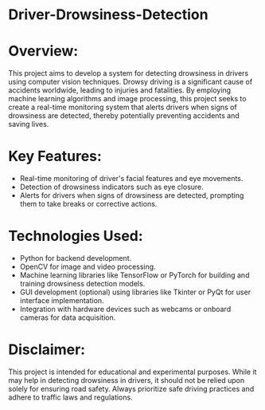# Driver-Drowsiness-Detection

# Overview: 
This project aims to develop a system for detecting drowsiness in drivers using computer vision techniques. Drowsy driving is a significant cause of accidents worldwide, leading to injuries and fatalities. By employing machine learning algorithms and image processing, this project seeks to create a real-time monitoring system that alerts drivers when signs of drowsiness are detected, thereby potentially preventing accidents and saving lives.

# Key Features:
- Real-time monitoring of driver's facial features and eye movements.
- Detection of drowsiness indicators such as eye closure.
- Alerts for drivers when signs of drowsiness are detected, prompting them to take breaks or corrective actions.

# Technologies Used:
- Python for backend development.
- OpenCV for image and video processing.
- Machine learning libraries like TensorFlow or PyTorch for building and training drowsiness detection models.
- GUI development (optional) using libraries like Tkinter or PyQt for user interface implementation.
- Integration with hardware devices such as webcams or onboard cameras for data acquisition.

# Disclaimer:
This project is intended for educational and experimental purposes. While it may help in detecting drowsiness in drivers, it should not be relied upon solely for ensuring road safety. Always prioritize safe driving practices and adhere to traffic laws and regulations.
